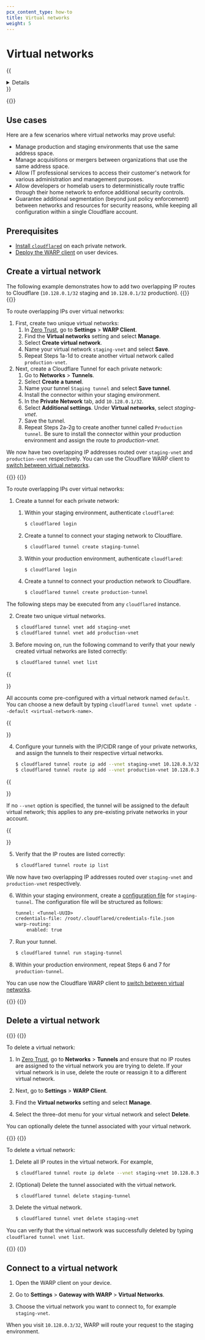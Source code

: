 ```yaml
---
pcx_content_type: how-to
title: Virtual networks
weight: 5
---
```


# Virtual networks

{{<details header="Feature availability">}}

| [WARP modes](/cloudflare-one/connections/connect-devices/warp/configure-warp/warp-modes/) | [Zero Trust plans](https://www.cloudflare.com/teams-pricing/) |
| -- | -- |
| <ul><li> Gateway with WARP</li><li> Secure Web Gateway without DNS filtering </li></ul>| All plans  |

| System   | Availability | Minimum WARP version |
| ---------| -------------| ---------------------|
| Windows  | ✅           | 2022.4.115.0        |
| macOS    | ✅           | 2022.4.114.0        |
| Linux    | ✅           |       |
| iOS      | ❌           |   |
| Android  | ❌           |   |
| ChromeOS | ❌           |   |

{{</details>}}

{{<render file="tunnel/_virtual-networks-intro.md" productFolder="cloudflare-one">}}

## Use cases

Here are a few scenarios where virtual networks may prove useful:

- Manage production and staging environments that use the same address space.
- Manage acquisitions or mergers between organizations that use the same address space.
- Allow IT professional services to access their customer's network for various administration and management purposes.
- Allow developers or homelab users to deterministically route traffic through their home network to enforce additional security controls.
- Guarantee additional segmentation (beyond just policy enforcement) between networks and resources for security reasons, while keeping all configuration within a single Cloudflare account.

## Prerequisites

- [Install `cloudflared`](/cloudflare-one/connections/connect-networks/get-started/create-local-tunnel/#1-download-and-install-cloudflared) on each private network.
- [Deploy the WARP client](/cloudflare-one/connections/connect-devices/warp/deployment/) on user devices.

## Create a virtual network

The following example demonstrates how to add two overlapping IP routes to Cloudflare (`10.128.0.1/32` staging and `10.128.0.1/32` production).
{{<tabs labels="Dashboard | CLI">}}
{{<tab label="dashboard" no-code="true">}}

To route overlapping IPs over virtual networks:

1. First, create two unique virtual networks:
    1. In [Zero Trust](https://one.dash.cloudflare.com/), go to **Settings** > **WARP Client**.
    2. Find the **Virtual networks** setting and select **Manage**.
    3. Select **Create virtual network**.
    4. Name your virtual network `staging-vnet` and select **Save**.
    5. Repeat Steps 1a-1d to create another virtual network called `production-vnet`.
2. Next, create a Cloudflare Tunnel for each private network:
    1. Go to **Networks** > **Tunnels**.
    2. Select **Create a tunnel**.
    3. Name your tunnel `Staging tunnel` and select **Save tunnel**.
    4. Install the connector within your staging environment.
    5. In the **Private Network** tab, add `10.128.0.1/32`.
    6. Select **Additional settings**. Under **Virtual networks**, select _staging-vnet_.
    7. Save the tunnel.
    8. Repeat Steps 2a-2g to create another tunnel called `Production tunnel`. Be sure to install the connector within your production environment and assign the route to _production-vnet_.

We now have two overlapping IP addresses routed over `staging-vnet` and `production-vnet` respectively. You can use the Cloudflare WARP client to [switch between virtual networks](#connect-to-a-virtual-network).

{{</tab>}}
{{<tab label="cli" no-code="true">}}

To route overlapping IPs over virtual networks:

1. Create a tunnel for each private network:

    1. Within your staging environment, authenticate `cloudflared`:

        ```sh
        $ cloudflared login
        ```

    2. Create a tunnel to connect your staging network to Cloudflare.

        ```sh
        $ cloudflared tunnel create staging-tunnel
        ```

    3. Within your production environment, authenticate `cloudflared`:

        ```sh
        $ cloudflared login
        ```

    4. Create a tunnel to connect your production network to Cloudflare.

        ```sh
        $ cloudflared tunnel create production-tunnel
        ```

The following steps may be executed from any `cloudflared` instance.

2. Create two unique virtual networks.

    ```sh
    $ cloudflared tunnel vnet add staging-vnet
    $ cloudflared tunnel vnet add production-vnet
    ```

3. Before moving on, run the following command to verify that your newly created virtual networks are listed correctly:

    ```sh
    $ cloudflared tunnel vnet list
    ```

{{<Aside type="note" header="Default virtual network">}}

All accounts come pre-configured with a virtual network named `default`. You can choose a new default by typing `cloudflared tunnel vnet update --default <virtual-network-name>`.

{{</Aside>}}

4. Configure your tunnels with the IP/CIDR range of your private networks, and assign the tunnels to their respective virtual networks.

    ```sh
    $ cloudflared tunnel route ip add --vnet staging-vnet 10.128.0.3/32 staging-tunnel
    $ cloudflared tunnel route ip add --vnet production-vnet 10.128.0.3/32 production-tunnel
    ```

{{<Aside type="note">}}

If no `--vnet` option is specified, the tunnel will be assigned to the default virtual network; this applies to any pre-existing private networks in your account.

{{</Aside>}}

5. Verify that the IP routes are listed correctly:

    ```sh
    $ cloudflared tunnel route ip list
    ```

We now have two overlapping IP addresses routed over `staging-vnet` and `production-vnet` respectively.

6. Within your staging environment, create a [configuration file](/cloudflare-one/connections/connect-networks/configure-tunnels/local-management/configuration-file/) for `staging-tunnel`. The configuration file will be structured as follows:

    ```txt
    tunnel: <Tunnel-UUID>
    credentials-file: /root/.cloudflared/credentials-file.json
    warp-routing:
        enabled: true
    ```

7. Run your tunnel.

    ```sh
    $ cloudflared tunnel run staging-tunnel
    ```

8. Within your production environment, repeat Steps 6 and 7 for `production-tunnel`.

You can use now the Cloudflare WARP client to [switch between virtual networks](#connect-to-a-virtual-network).

{{</tab>}}
{{</tabs>}}

## Delete a virtual network

{{<tabs labels="Dashboard | CLI">}}
{{<tab label="dashboard" no-code="true">}}

To delete a virtual network:

1. In [Zero Trust](https://one.dash.cloudflare.com/), go to **Networks** > **Tunnels** and ensure that no IP routes are assigned to the virtual network you are trying to delete. If your virtual network is in use, delete the route or reassign it to a different virtual network.

2. Next, go to **Settings** > **WARP Client**.

3. Find the **Virtual networks** setting and select **Manage**.

4. Select the three-dot menu for your virtual network and select **Delete**.

You can optionally delete the tunnel associated with your virtual network.

{{</tab>}}
{{<tab label="cli" no-code="true">}}

To delete a virtual network:

1. Delete all IP routes in the virtual network. For example,

    ```sh
    $ cloudflared tunnel route ip delete --vnet staging-vnet 10.128.0.3/32
    ```

2. (Optional) Delete the tunnel associated with the virtual network.

    ```sh
    $ cloudflared tunnel delete staging-tunnel
    ```

3. Delete the virtual network.

    ```sh
    $ cloudflared tunnel vnet delete staging-vnet
    ```

You can verify that the virtual network was successfully deleted by typing `cloudflared tunnel vnet list`.

{{</tab>}}
{{</tabs>}}

## Connect to a virtual network

1. Open the WARP client on your device.

2. Go to **Settings** > **Gateway with WARP** > **Virtual Networks**.

3. Choose the virtual network you want to connect to, for example `staging-vnet`.

When you visit `10.128.0.3/32`, WARP will route your request to the staging environment.